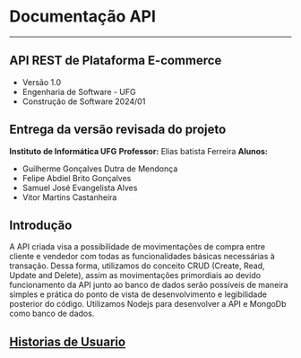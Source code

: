 # Documentação API
---
## API REST de Plataforma E-commerce 
- Versão 1.0
- Engenharia de Software - UFG
- Construção de Software 2024/01

## Entrega da versão revisada do projeto
**Instituto de Informática UFG**
**Professor:** Elias batista Ferreira
**Alunos:**
- Guilherme Gonçalves Dutra de Mendonça
- Felipe Abdiel Brito Gonçalves
- Samuel José Evangelista Alves
- Vitor Martins Castanheira

## Introdução
A API criada visa a possibilidade de movimentações de compra entre cliente e vendedor com todas as funcionalidades básicas necessárias à transação. Dessa forma, utilizamos do conceito CRUD (Create, Read, Update and Delete), assim as movimentações primordiais ao devido funcionamento da API junto ao banco de dados serão possíveis de maneira simples e prática do ponto de vista de desenvolvimento e legibilidade posterior do código. Utilizamos Nodejs para desenvolver a API e MongoDb como banco de dados.

## [Historias de Usuario](HistoriasDeUsuario.pdf)